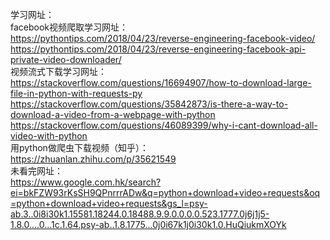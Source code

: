 学习网址：<br>
facebook视频爬取学习网址：<br>
https://pythontips.com/2018/04/23/reverse-engineering-facebook-video/<br>
https://pythontips.com/2018/04/23/reverse-engineering-facebook-api-private-video-downloader/<br>
视频流式下载学习网址：<br>
https://stackoverflow.com/questions/16694907/how-to-download-large-file-in-python-with-requests-py<br>
https://stackoverflow.com/questions/35842873/is-there-a-way-to-download-a-video-from-a-webpage-with-python<br>
https://stackoverflow.com/questions/46089399/why-i-cant-download-all-video-with-python<br>
用python做爬虫下载视频（知乎）：<br>
https://zhuanlan.zhihu.com/p/35621549<br>
未看完网址：<br>
https://www.google.com.hk/search?ei=bkFZW93rKsSH9QPnrrrADw&q=python+download+video+requests&oq=python+download+video+requests&gs_l=psy-ab.3..0i8i30k1.15581.18244.0.18488.9.9.0.0.0.0.523.1777.0j6j1j5-1.8.0....0...1c.1.64.psy-ab..1.8.1775...0j0i67k1j0i30k1.0.HuQiukmXOYk<br>
